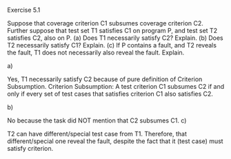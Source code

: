 Exercise 5.1

Suppose that coverage criterion C1 subsumes coverage criterion C2. Further suppose that test set T1 satisfies C1 on program P, and test set T2 satisfies C2, also on P. (a) Does T1 necessarily satisfy C2? Explain. (b) Does T2 necessarily satisfy C1? Explain. (c) If P contains a fault, and T2 reveals the fault, T1 does not necessarily also reveal the fault. Explain.

a)

Yes, T1 necessarily satisfy C2 because of pure definition of Criterion Subsumption.
Criterion Subsumption: A test criterion C1 subsumes C2 if and only if every set of test cases that satisfies criterion C1 also satisfies C2.

b)

No because the task did NOT mention that C2 subsumes C1.
c)

T2 can have different/special test case from T1. Therefore, that different/special one reveal the fault, despite the fact that it (test case) must satisfy criterion.
